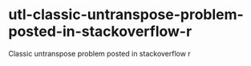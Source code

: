 # utl-classic-untranspose-problem-posted-in-stackoverflow-r
Classic untranspose problem posted in stackoverflow r
